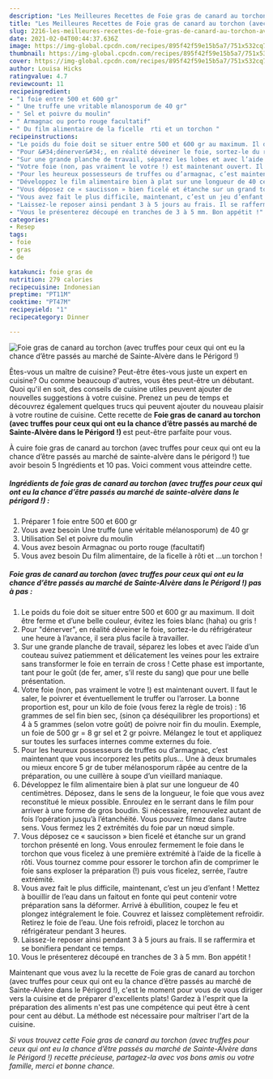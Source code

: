 ```yaml
---
description: "Les Meilleures Recettes de Foie gras de canard au torchon (avec truffes pour ceux qui ont eu la chance d’être passés au marché de Sainte-Alvère dans le Périgord !)"
title: "Les Meilleures Recettes de Foie gras de canard au torchon (avec truffes pour ceux qui ont eu la chance d’être passés au marché de Sainte-Alvère dans le Périgord !)"
slug: 2216-les-meilleures-recettes-de-foie-gras-de-canard-au-torchon-avec-truffes-pour-ceux-qui-ont-eu-la-chance-detre-passes-au-marche-de-sainte-alvere-dans-le-perigord
date: 2021-02-04T00:44:37.636Z
image: https://img-global.cpcdn.com/recipes/895f42f59e15b5a7/751x532cq70/foie-gras-de-canard-au-torchon-avec-truffes-pour-ceux-qui-ont-eu-la-chance-detre-passes-au-marche-photo-principale-de-la-recette.jpg
thumbnail: https://img-global.cpcdn.com/recipes/895f42f59e15b5a7/751x532cq70/foie-gras-de-canard-au-torchon-avec-truffes-pour-ceux-qui-ont-eu-la-chance-detre-passes-au-marche-photo-principale-de-la-recette.jpg
cover: https://img-global.cpcdn.com/recipes/895f42f59e15b5a7/751x532cq70/foie-gras-de-canard-au-torchon-avec-truffes-pour-ceux-qui-ont-eu-la-chance-detre-passes-au-marche-photo-principale-de-la-recette.jpg
author: Louisa Hicks
ratingvalue: 4.7
reviewcount: 11
recipeingredient:
- "1 foie entre 500 et 600 gr"
- " Une truffe une vritable mlanosporum de 40 gr"
- " Sel et poivre du moulin"
- " Armagnac ou porto rouge facultatif"
- " Du film alimentaire de la ficelle  rti et un torchon "
recipeinstructions:
- "Le poids du foie doit se situer entre 500 et 600 gr au maximum. Il doit être ferme et d’une belle couleur, évitez les foies blanc (haha) ou gris !"
- "Pour &#34;dénerver&#34;, en réalité déveiner le foie, sortez-le du réfrigérateur une heure à l’avance, il sera plus facile à travailler."
- "Sur une grande planche de travail, séparez les lobes et avec l’aide d’un couteau suivez patiemment et délicatement les veines pour les extraire sans transformer le foie en terrain de cross ! Cette phase est importante, tant pour le goût (de fer, amer, s’il reste du sang) que pour une belle présentation."
- "Votre foie (non, pas vraiment le votre !) est maintenant ouvert. Il faut le saler, le poivrer et éventuellement le truffer ou l’arroser. La bonne proportion est, pour un kilo de foie (vous ferez la règle de trois) : 16 grammes de sel fin bien sec, (sinon ça déséquilibrer les proportions) et 4 à 5 grammes (selon votre goût) de poivre noir fin du moulin. Exemple, un foie de 500 gr = 8 gr sel et 2 gr poivre. Mélangez le tout et appliquez sur toutes les surfaces internes comme externes du foie."
- "Pour les heureux possesseurs de truffes ou d’armagnac, c’est maintenant que vous incorporez les petits plus… Une à deux brumales ou mieux encore 5 gr de tuber mélanosporum râpée au centre de la préparation, ou une cuillère à soupe d’un vieillard maniaque."
- "Développez le film alimentaire bien à plat sur une longueur de 40 centimètres. Déposez, dans le sens de la longueur, le foie que vous avez reconstitué le mieux possible. Enroulez en le serrant dans le film pour arriver à une forme de gros boudin. Si nécessaire, renouvelez autant de fois l’opération jusqu’à l’étanchéité. Vous pouvez filmez dans l’autre sens. Vous fermez les 2 extrémités du foie par un nœud simple."
- "Vous déposez ce « saucisson » bien ficelé et étanche sur un grand torchon présenté en long. Vous enroulez fermement le foie dans le torchon que vous ficelez à une première extrémité à l’aide de la ficelle à rôti. Vous tournez comme pour essorer le torchon afin de comprimer le foie sans exploser la préparation (!) puis vous ficelez, serrée, l’autre extrémité."
- "Vous avez fait le plus difficile, maintenant, c’est un jeu d’enfant ! Mettez à bouillir de l’eau dans un faitout en fonte qui peut contenir votre préparation sans la déformer. Arrivé à ébullition, coupez le feu et plongez intégralement le foie. Couvrez et laissez complètement refroidir. Retirez le foie de l’eau. Une fois refroidi, placez le torchon au réfrigérateur pendant 3 heures."
- "Laissez-le reposer ainsi pendant 3 à 5 jours au frais. Il se raffermira et se bonifiera pendant ce temps."
- "Vous le présenterez découpé en tranches de 3 à 5 mm. Bon appétit !"
categories:
- Resep
tags:
- foie
- gras
- de

katakunci: foie gras de 
nutrition: 279 calories
recipecuisine: Indonesian
preptime: "PT11M"
cooktime: "PT47M"
recipeyield: "1"
recipecategory: Dinner

---
```



![Foie gras de canard au torchon (avec truffes pour ceux qui ont eu la chance d’être passés au marché de Sainte-Alvère dans le Périgord !)](https://img-global.cpcdn.com/recipes/895f42f59e15b5a7/751x532cq70/foie-gras-de-canard-au-torchon-avec-truffes-pour-ceux-qui-ont-eu-la-chance-detre-passes-au-marche-photo-principale-de-la-recette.jpg)

Êtes-vous un maître de cuisine? Peut-être êtes-vous juste un expert en cuisine? Ou comme beaucoup d'autres, vous êtes peut-être un débutant. Quoi qu'il en soit, des conseils de cuisine utiles peuvent ajouter de nouvelles suggestions à votre cuisine. Prenez un peu de temps et découvrez également quelques trucs qui peuvent ajouter du nouveau plaisir à votre routine de cuisine. Cette recette de <strong> Foie gras de canard au torchon (avec truffes pour ceux qui ont eu la chance d’être passés au marché de Sainte-Alvère dans le Périgord !) </strong> est peut-être parfaite pour vous.

<!--inarticleads1-->

À cuire foie gras de canard au torchon (avec truffes pour ceux qui ont eu la chance d’être passés au marché de sainte-alvère dans le périgord !) tue avoir besoin 5 Ingrédients et 10 pas. Voici comment vous atteindre cette.

##### Ingrédients de foie gras de canard au torchon (avec truffes pour ceux qui ont eu la chance d’être passés au marché de sainte-alvère dans le périgord !) :

1. Préparer 1 foie entre 500 et 600 gr
1. Vous avez besoin  Une truffe (une véritable mélanosporum) de 40 gr
1. Utilisation  Sel et poivre du moulin
1. Vous avez besoin  Armagnac ou porto rouge (facultatif)
1. Vous avez besoin  Du film alimentaire, de la ficelle à rôti et …un torchon !




<!--inarticleads2-->

##### Foie gras de canard au torchon (avec truffes pour ceux qui ont eu la chance d’être passés au marché de Sainte-Alvère dans le Périgord !) pas à pas :

1. Le poids du foie doit se situer entre 500 et 600 gr au maximum. Il doit être ferme et d’une belle couleur, évitez les foies blanc (haha) ou gris !
1. Pour &#34;dénerver&#34;, en réalité déveiner le foie, sortez-le du réfrigérateur une heure à l’avance, il sera plus facile à travailler.
1. Sur une grande planche de travail, séparez les lobes et avec l’aide d’un couteau suivez patiemment et délicatement les veines pour les extraire sans transformer le foie en terrain de cross ! Cette phase est importante, tant pour le goût (de fer, amer, s’il reste du sang) que pour une belle présentation.
1. Votre foie (non, pas vraiment le votre !) est maintenant ouvert. Il faut le saler, le poivrer et éventuellement le truffer ou l’arroser. La bonne proportion est, pour un kilo de foie (vous ferez la règle de trois) : 16 grammes de sel fin bien sec, (sinon ça déséquilibrer les proportions) et 4 à 5 grammes (selon votre goût) de poivre noir fin du moulin. Exemple, un foie de 500 gr = 8 gr sel et 2 gr poivre. Mélangez le tout et appliquez sur toutes les surfaces internes comme externes du foie.
1. Pour les heureux possesseurs de truffes ou d’armagnac, c’est maintenant que vous incorporez les petits plus… Une à deux brumales ou mieux encore 5 gr de tuber mélanosporum râpée au centre de la préparation, ou une cuillère à soupe d’un vieillard maniaque.
1. Développez le film alimentaire bien à plat sur une longueur de 40 centimètres. Déposez, dans le sens de la longueur, le foie que vous avez reconstitué le mieux possible. Enroulez en le serrant dans le film pour arriver à une forme de gros boudin. Si nécessaire, renouvelez autant de fois l’opération jusqu’à l’étanchéité. Vous pouvez filmez dans l’autre sens. Vous fermez les 2 extrémités du foie par un nœud simple.
1. Vous déposez ce « saucisson » bien ficelé et étanche sur un grand torchon présenté en long. Vous enroulez fermement le foie dans le torchon que vous ficelez à une première extrémité à l’aide de la ficelle à rôti. Vous tournez comme pour essorer le torchon afin de comprimer le foie sans exploser la préparation (!) puis vous ficelez, serrée, l’autre extrémité.
1. Vous avez fait le plus difficile, maintenant, c’est un jeu d’enfant ! Mettez à bouillir de l’eau dans un faitout en fonte qui peut contenir votre préparation sans la déformer. Arrivé à ébullition, coupez le feu et plongez intégralement le foie. Couvrez et laissez complètement refroidir. Retirez le foie de l’eau. Une fois refroidi, placez le torchon au réfrigérateur pendant 3 heures.
1. Laissez-le reposer ainsi pendant 3 à 5 jours au frais. Il se raffermira et se bonifiera pendant ce temps.
1. Vous le présenterez découpé en tranches de 3 à 5 mm. Bon appétit !




<!--inarticleads1-->

<p>
Maintenant que vous avez lu la recette de Foie gras de canard au torchon (avec truffes pour ceux qui ont eu la chance d’être passés au marché de Sainte-Alvère dans le Périgord !), c'est le moment pour vous de vous diriger vers la cuisine et de préparer d'excellents plats! Gardez à l'esprit que la préparation des aliments n'est pas une compétence qui peut être à cent pour cent au début. La méthode est nécessaire pour maîtriser l'art de la cuisine.
</p>

<p>
<i>Si vous trouvez cette Foie gras de canard au torchon (avec truffes pour ceux qui ont eu la chance d’être passés au marché de Sainte-Alvère dans le Périgord !) recette précieuse, partagez-la avec vos bons amis ou votre famille, merci et bonne chance.</i>
</p>
